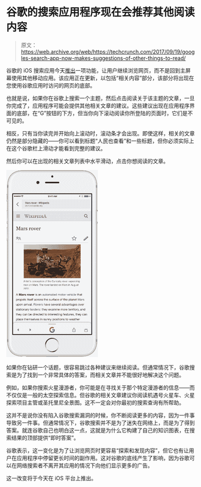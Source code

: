# 谷歌的搜索应用程序现在会推荐其他阅读内容 

> 原文：<https://web.archive.org/web/https://techcrunch.com/2017/09/19/googles-search-app-now-makes-suggestions-of-other-things-to-read/>

谷歌的 iOS 搜索应用今天[推出](https://web.archive.org/web/20221206153950/https://www.blog.google/products/search/search-and-discover-google-app-ios/)一项功能，让用户继续浏览网页，而不是回到主屏幕使用其他移动应用。该应用正在更新，以包括“相关内容”部分，该部分将出现在您使用谷歌应用时访问的网页的底部。

也就是说，如果你在谷歌上搜索一个主题，然后点击阅读关于该主题的文章，一旦你完成了，应用程序可能会提供其他相关文章的建议。这些建议出现在应用程序界面的底部，在“G”按钮的下方，但当你向下滚动阅读你所登陆的页面时，它们是不可见的。

相反，只有当你读完并开始向上滚动时，滚动条才会出现。即使这样，相关的文章仍然是部分隐藏的——你可以看到标题“人民也查看”和一些标题，但你必须实际上在这个谷歌栏上滑动才能看到完整的建议。

然后你可以在出现的相关文章列表中水平滑动，点击你想阅读的文章。

![](img/cef496cfefd03adbcab1f5979ec34aff.png)

如果你在钻研一个话题，很容易跳过各种建议来继续阅读。但通常情况下，谷歌搜索是为了找到一个非常具体的答案，而相关文章并不能很好地解决这个问题。

例如，如果你搜索火星漫游者，你可能是在寻找关于那个特定漫游者的信息——而不仅仅是一般的太空探索信息。但谷歌的相关文章建议你阅读机遇号火星车、火星探索项目主管或圣托里尼全景图。这不一定会对你最初的搜索查询有所帮助。

这并不是说你没有陷入谷歌搜索漏洞的时候，你不断阅读更多的内容，因为一件事导致另一件事。但通常情况下，谷歌搜索并不是为了迷失在网络上，而是为了得到答案。就连谷歌自己也明白这一点，这就是为什么它构建了自己的知识图表，在搜索结果的顶部提供“即时答案”。

谷歌表示，这一变化是为了让浏览网页时更容易“探索和发现内容”，但它也有让用户在应用程序中停留更长时间的副作用。这对谷歌的底线产生了影响，因为谷歌可以在网络搜索者不离开其应用的情况下向他们显示更多的广告。

这一改变将于今天在 iOS 平台上推出。